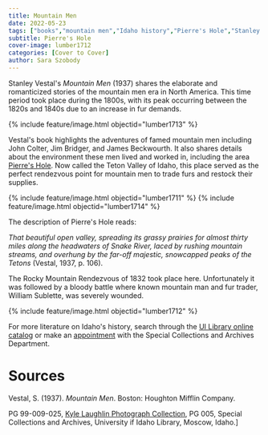 ```yaml
---
title: Mountain Men
date: 2022-05-23
tags: ["books","mountain men","Idaho history","Pierre's Hole","Stanley Vestal"]
subtitle: Pierre's Hole
cover-image: lumber1712
categories: [Cover to Cover]
author: Sara Szobody
---
```


Stanley Vestal's *Mountain Men* (1937) shares the elaborate and romanticized stories of the mountain men era in North America. This time period took place during the 1800s, with its peak occurring between the 1820s and 1840s due to an increase in fur demands. 

{% include feature/image.html objectid="lumber1713" %}

Vestal's book highlights the adventures of famed mountain men including John Colter, Jim Bridger, and James Beckwourth. It also shares details about the environment these men lived and worked in, including the area [Pierre's Hole](https://www.hmdb.org/m.asp?m=108457). Now called the Teton Valley of Idaho, this place served as the perfect rendezvous point for mountain men to trade furs and restock their supplies. 

{% include feature/image.html objectid="lumber1711" %}
{% include feature/image.html objectid="lumber1714" %}

The description of Pierre's Hole reads:

*That beautiful open valley, spreading its grassy prairies for almost thirty miles along the headwaters of Snake River, laced by rushing mountain streams, and overhung by the far-off majestic, snowcapped peaks of the Tetons* (Vestal, 1937, p. 106).

The Rocky Mountain Rendezvous of 1832 took place here. Unfortunately it was followed by a bloody battle where known mountain man and fur trader, William Sublette, was severely wounded. 

{% include feature/image.html objectid="lumber1712" %}

For more literature on Idaho's history, search through the [UI Library online catalog](https://www.lib.uidaho.edu/) or make an [appointment](https://www.lib.uidaho.edu/special-collections/) with the Special Collections and Archives Department.

# Sources

Vestal, S. (1937). *Mountain Men*. Boston: Houghton Mifflin Company.

PG 99-009-025, [Kyle Laughlin Photograph Collection](https://www.lib.uidaho.edu/digital/Laughlin/), PG 005, Special Collections and Archives, University if Idaho Library, Moscow, Idaho.]